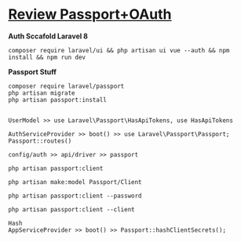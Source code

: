 # [Review Passport+OAuth](https://www.youtube.com/watch?v=zVRz9tUxX4E)

**Auth Sccafold Laravel 8**
```
composer require laravel/ui && php artisan ui vue --auth && npm install && npm run dev
```

**Passport Stuff**
```
composer require laravel/passport 
php artisan migrate
php artisan passport:install


UserModel >> use Laravel\Passport\HasApiTokens, use HasApiTokens

AuthServiceProvider >> boot() >> use Laravel\Passport\Passport; Passport::routes()

config/auth >> api/driver >> passport

php artisan passport:client

php artisan make:model Passport/Client

php artisan passport:client --password

php artisan passport:client --client

Hash
AppServiceProvider >> boot() >> Passport::hashClientSecrets();
```
